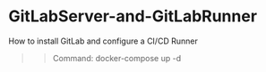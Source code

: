 # GitLabServer-and-GitLabRunner
How to install GitLab and configure a CI/CD Runner


>> Command: docker-compose up -d
